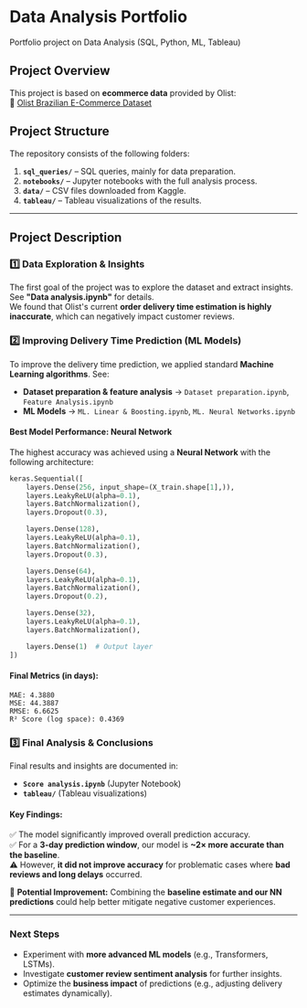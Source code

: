 # Data Analysis Portfolio
Portfolio project on Data Analysis (SQL, Python, ML, Tableau)

## **Project Overview**
This project is based on **ecommerce data** provided by Olist:  
🔗 [Olist Brazilian E-Commerce Dataset](https://www.kaggle.com/datasets/olistbr/brazilian-ecommerce?resource=download)

## **Project Structure**
The repository consists of the following folders:
1. **`sql_queries/`** – SQL queries, mainly for data preparation.
2. **`notebooks/`** – Jupyter notebooks with the full analysis process.
3. **`data/`** – CSV files downloaded from Kaggle.
4. **`tableau/`** – Tableau visualizations of the results.

---

## **Project Description**

### **1️⃣ Data Exploration & Insights**
The first goal of the project was to explore the dataset and extract insights. See **"Data analysis.ipynb"** for details.  
We found that Olist's current **order delivery time estimation is highly inaccurate**, which can negatively impact customer reviews.

### **2️⃣ Improving Delivery Time Prediction (ML Models)**
To improve the delivery time prediction, we applied standard **Machine Learning algorithms**. See:
- **Dataset preparation & feature analysis** → `Dataset preparation.ipynb`, `Feature Analysis.ipynb`
- **ML Models** → `ML. Linear & Boosting.ipynb`, `ML. Neural Networks.ipynb`

#### **Best Model Performance: Neural Network**
The highest accuracy was achieved using a **Neural Network** with the following architecture:

```python
keras.Sequential([
    layers.Dense(256, input_shape=(X_train.shape[1],)),
    layers.LeakyReLU(alpha=0.1),
    layers.BatchNormalization(),
    layers.Dropout(0.3),

    layers.Dense(128),
    layers.LeakyReLU(alpha=0.1),
    layers.BatchNormalization(),
    layers.Dropout(0.3),

    layers.Dense(64),
    layers.LeakyReLU(alpha=0.1),
    layers.BatchNormalization(),
    layers.Dropout(0.2),

    layers.Dense(32),
    layers.LeakyReLU(alpha=0.1),
    layers.BatchNormalization(),

    layers.Dense(1)  # Output layer
])
```

#### **Final Metrics (in days):**
```
MAE: 4.3880  
MSE: 44.3887  
RMSE: 6.6625  
R² Score (log space): 0.4369  
```

### **3️⃣ Final Analysis & Conclusions**
Final results and insights are documented in:
- **`Score analysis.ipynb`** (Jupyter Notebook)
- **`tableau/`** (Tableau visualizations)

#### **Key Findings:**
✅ The model significantly improved overall prediction accuracy.  
✅ For a **3-day prediction window**, our model is **~2× more accurate than the baseline**.  
⚠️ However, **it did not improve accuracy** for problematic cases where **bad reviews and long delays** occurred.  

📌 **Potential Improvement:** Combining the **baseline estimate and our NN predictions** could help better mitigate negative customer experiences.

---

### **Next Steps**
- Experiment with **more advanced ML models** (e.g., Transformers, LSTMs).
- Investigate **customer review sentiment analysis** for further insights.
- Optimize the **business impact** of predictions (e.g., adjusting delivery estimates dynamically).

